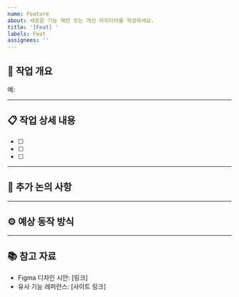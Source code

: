 ```yaml
---
name: Feature
about: 새로운 기능 제안 또는 개선 아이디어를 작성하세요.
title: '[Feat] '
labels: Feat
assignees: ''
---
```


## 📝 작업 개요
<!-- 어떤 기능을 제안하는지 한 줄로 설명해주세요. -->
예: 

---

## 📋 작업 상세 내용
<!-- 기능을 구현하기 위해 필요한 세부 작업을 체크리스트로 작성해주세요. -->
- [ ] 
- [ ] 
- [ ] 
---

## 💬 추가 논의 사항
<!-- 기획, 디자인, 기술적으로 더 논의가 필요한 내용이 있다면 적어주세요. -->

---

## ⚙️ 예상 동작 방식
<!-- 사용자가 해당 기능을 어떻게 사용할지 흐름을 적어주세요. 가능하면 예시 이미지/링크 첨부 -->

---

## 📚 참고 자료
<!-- 관련 문서, 레퍼런스, 디자인 링크 등을 첨부해주세요. -->
- Figma 디자인 시안: [링크]
- 유사 기능 레퍼런스: [사이트 링크]
